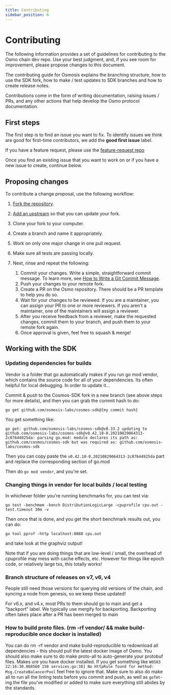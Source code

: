 ```yaml
---
title: Contributing
sidebar_position: 6
---
```

# Contributing

The following information provides a set of guidelines for contributing to the Osmo chain dev repo. Use your best judgment, and, if you see room for improvement, please propose changes to this document.

The contributing guide for Osmosis explains the branching structure, how to use the SDK fork, how to make / test updates to SDK branches and how to create release notes.

Contributions come in the form of writing documentation, raising issues / PRs, and any other actions that help develop the Osmo protocol documentation.

## First steps

The first step is to find an issue you want to fix. To identify issues we think are good for first-time contributors, we add the **good first issue** label.

If you have a feature request, please use the [feature-request repo](https://github.com/osmosis-labs/feature-requests)

Once you find an existing issue that you want to work on or if you have a new issue to create, continue below.

## Proposing changes

To contribute a change proposal, use the following workflow:

1. [Fork the repository](https://github.com/osmosis-labs/osmosis).
2. [Add an upstream](https://docs.github.com/en/github/collaborating-with-pull-requests/working-with-forks/syncing-a-fork) so that you can update your fork.
3. Clone your fork to your computer.
4. Create a branch and name it appropriately.
5. Work on only one major change in one pull request.
6. Make sure all tests are passing locally.
7. Next, rinse and repeat the following:

    1. Commit your changes. Write a simple, straightforward commit message. To learn more, see [How to Write a Git Commit Message](https://chris.beams.io/posts/git-commit/).
    2. Push your changes to your remote fork.
    3. Create a PR on the Osmo repository. There should be a PR template to help you do so.
    4. Wait for your changes to be reviewed. If you are a maintainer, you can assign your PR to one or more reviewers. If you aren't a maintainer, one of the maintainers will assign a reviewer.
    5. After you receive feedback from a reviewer, make the requested changes, commit them to your branch, and push them to your remote fork again.
    6. Once approval is given, feel free to squash & merge!

## Working with the SDK

### Updating dependencies for builds

Vendor is a folder that go automatically makes if you run go mod vendor, which contains the source code for all of your dependencies. Its often helpful for local debugging. In order to update it...

Commit & push to the Cosmos-SDK fork in a new branch (see above steps for more details), and then you can grab the commit hash to do:

`go get github.com/osmosis-labs/cosmos-sdk@{my commit hash}`

You get something like:

`go get: github.com/osmosis-labs/cosmos-sdk@v0.33.2 updating to
	github.com/osmosis-labs/cosmos-sdk@v0.42.10-0.20210829064313-2c87644925da: parsing go.mod:
	module declares its path as: github.com/cosmos/cosmos-sdk
	        but was required as: github.com/osmosis-labs/cosmos-sdk`

Then you can copy paste the `v0.42.10-0.20210829064313-2c87644925da` part and replace the corresponding section of go.mod

Then do `go mod vendor`, and you're set.

### Changing things in vendor for local builds / local testing

In whichever folder you're running benchmarks for, you can test via:

`go test -benchmem -bench DistributionLogicLarge -cpuprofile cpu.out -test.timeout 30m -v`

Then once that is done, and you get the short benchmark results out, you can do:

`go tool pprof -http localhost:8080 cpu.out`

and take look at the graphviz output!

Note that if you are doing things that are low-level / small, the overhead of cpuprofile may mess with cache effects, etc. However for things like epoch code, or relatively large txs, this totally works!

### Branch structure of releases on v7, v6, v4

People still need those versions for querying old versions of the chain, and syncing a node from genesis, so we keep these updated!

For v6.x, and v4.x, most PRs to them should go to main and get a "backport" label. We typically use mergify for backporting. Backporting often takes place after a PR has been merged to main

### How to build proto files. (rm -rf vendor/ && make build-reproducible once docker is installed)

You can do rm -rf vendor and make build-reproducible to redownload all dependencies - this should pull the latest docker image of Osmo. You should also make sure to do make proto-all to auto-generate your protobuf files. Makes ure you have docker installed. If you get something like `W0503 22:16:30.068560 158 services.go:38] No HttpRule found for method: Msg.CreateBalancerPool` feel free to ignore that. Make sure to also do make all to run all the linting tests before you commit and push, as well as `gofmt`-ing the file you've modified or added to make sure everything still abides by the standards. 
